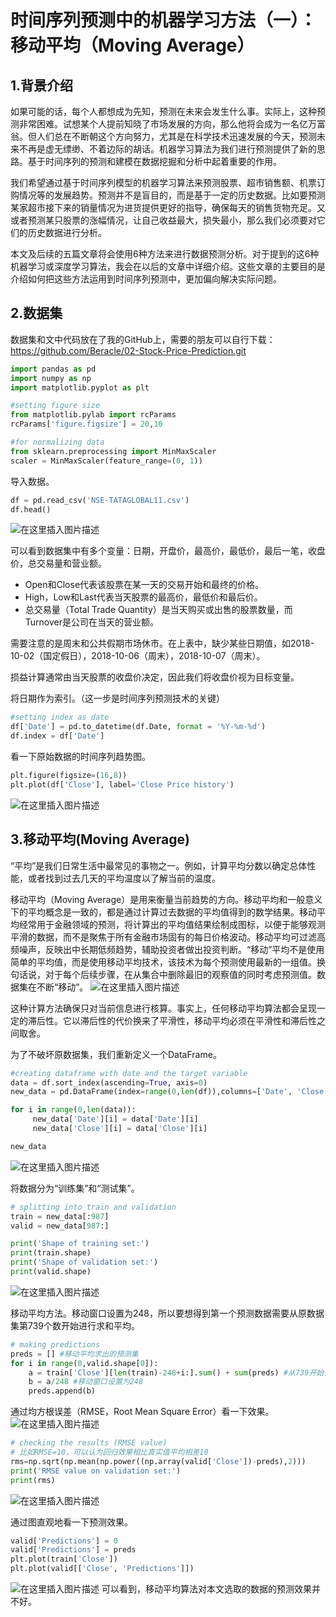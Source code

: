 ﻿# 时间序列预测中的机器学习方法（一）：移动平均（Moving Average）
## 1.背景介绍
如果可能的话，每个人都想成为先知，预测在未来会发生什么事。实际上，这种预测非常困难。试想某个人提前知晓了市场发展的方向，那么他将会成为一名亿万富翁。但人们总在不断朝这个方向努力，尤其是在科学技术迅速发展的今天，预测未来不再是虚无缥缈、不着边际的胡话。机器学习算法为我们进行预测提供了新的思路。基于时间序列的预测和建模在数据挖掘和分析中起着重要的作用。

我们希望通过基于时间序列模型的机器学习算法来预测股票、超市销售额、机票订购情况等的发展趋势。预测并不是盲目的，而是基于一定的历史数据。比如要预测某家超市接下来的销量情况为进货提供更好的指导，确保每天的销售货物充足。又或者预测某只股票的涨幅情况，让自己收益最大，损失最小，那么我们必须要对它们的历史数据进行分析。

本文及后续的五篇文章将会使用6种方法来进行数据预测分析。对于提到的这6种机器学习或深度学习算法，我会在以后的文章中详细介绍。这些文章的主要目的是介绍如何把这些方法运用到时间序列预测中，更加偏向解决实际问题。

## 2.数据集
数据集和文中代码放在了我的GitHub上，需要的朋友可以自行下载：https://github.com/Beracle/02-Stock-Price-Prediction.git

```python
import pandas as pd
import numpy as np
import matplotlib.pyplot as plt

#setting figure size
from matplotlib.pylab import rcParams
rcParams['figure.figsize'] = 20,10

#for normalizing data
from sklearn.preprocessing import MinMaxScaler
scaler = MinMaxScaler(feature_range=(0, 1))
```
导入数据。
```python
df = pd.read_csv('NSE-TATAGLOBAL11.csv')
df.head()
```
![在这里插入图片描述](https://img-blog.csdnimg.cn/20210114105021352.png)

可以看到数据集中有多个变量：日期，开盘价，最高价，最低价，最后一笔，收盘价，总交易量和营业额。
- Open和Close代表该股票在某一天的交易开始和最终的价格。
- High，Low和Last代表当天股票的最高价，最低价和最后价。
- 总交易量（Total Trade Quantity）是当天购买或出售的股票数量，而Turnover是公司在当天的营业额。

需要注意的是周末和公共假期市场休市。在上表中，缺少某些日期值，如2018-10-02（国定假日），2018-10-06（周末），2018-10-07（周末）。

损益计算通常由当天股票的收盘价决定，因此我们将收盘价视为目标变量。

将日期作为索引。（这一步是时间序列预测技术的关键）

```python
#setting index as date
df['Date'] = pd.to_datetime(df.Date, format = '%Y-%m-%d')
df.index = df['Date']
```
看一下原始数据的时间序列趋势图。

```python
plt.figure(figsize=(16,8))
plt.plot(df['Close'], label='Close Price history')
```
![在这里插入图片描述](https://img-blog.csdnimg.cn/20210114105707311.png?x-oss-process=image/watermark,type_ZmFuZ3poZW5naGVpdGk,shadow_10,text_aHR0cHM6Ly9ibG9nLmNzZG4ubmV0L0JlX3JhY2xl,size_16,color_FFFFFF,t_70)
## 3.移动平均(Moving Average)
“平均”是我们日常生活中最常见的事物之一。例如，计算平均分数以确定总体性能，或者找到过去几天的平均温度以了解当前的温度。

移动平均（Moving Average）是用来衡量当前趋势的方向。移动平均和一般意义下的平均概念是一致的，都是通过计算过去数据的平均值得到的数学结果。移动平均经常用于金融领域的预测，将计算出的平均值结果绘制成图标，以便于能够观测平滑的数据，而不是聚焦于所有金融市场固有的每日价格波动。移动平均可过滤高频噪声，反映出中长期低频趋势，辅助投资者做出投资判断。“移动”平均不是使用简单的平均值，而是使用移动平均技术，该技术为每个预测使用最新的一组值。换句话说，对于每个后续步骤，在从集合中删除最旧的观察值的同时考虑预测值。数据集在不断“移动”。
![在这里插入图片描述](https://img-blog.csdnimg.cn/20210114104724548.png?x-oss-process=image/watermark,type_ZmFuZ3poZW5naGVpdGk,shadow_10,text_aHR0cHM6Ly9ibG9nLmNzZG4ubmV0L0JlX3JhY2xl,size_16,color_FFFFFF,t_70)

这种计算方法确保只对当前信息进行核算。事实上，任何移动平均算法都会呈现一定的滞后性。它以滞后性的代价换来了平滑性，移动平均必须在平滑性和滞后性之间取舍。

为了不破坏原数据集，我们重新定义一个DataFrame。
```python
#creating dataframe with date and the target variable
data = df.sort_index(ascending=True, axis=0)
new_data = pd.DataFrame(index=range(0,len(df)),columns=['Date', 'Close'])

for i in range(0,len(data)):
     new_data['Date'][i] = data['Date'][i]
     new_data['Close'][i] = data['Close'][i]

new_data
```
![在这里插入图片描述](https://img-blog.csdnimg.cn/20210114110333407.png?x-oss-process=image/watermark,type_ZmFuZ3poZW5naGVpdGk,shadow_10,text_aHR0cHM6Ly9ibG9nLmNzZG4ubmV0L0JlX3JhY2xl,size_16,color_FFFFFF,t_70)

将数据分为“训练集”和“测试集”。

```python
# splitting into train and validation
train = new_data[:987]
valid = new_data[987:]

print('Shape of training set:')
print(train.shape)
print('Shape of validation set:')
print(valid.shape)
```
![在这里插入图片描述](https://img-blog.csdnimg.cn/20210114110612606.png)

移动平均方法。移动窗口设置为248，所以要想得到第一个预测数据需要从原数据集第739个数开始进行求和平均。

```python
# making predictions 
preds = [] #移动平均求出的预测集
for i in range(0,valid.shape[0]):
    a = train['Close'][len(train)-248+i:].sum() + sum(preds) #从739开始往后做移动平均
    b = a/248 #移动窗口设置为248
    preds.append(b)
```
通过均方根误差（RMSE，Root Mean Square Error）看一下效果。
![在这里插入图片描述](https://img-blog.csdnimg.cn/20210114135857293.png)
```python
# checking the results (RMSE value) 
# 比如RMSE=10，可以认为回归效果相比真实值平均相差10
rms=np.sqrt(np.mean(np.power((np.array(valid['Close'])-preds),2)))
print('RMSE value on validation set:')
print(rms)
```
![在这里插入图片描述](https://img-blog.csdnimg.cn/20210114112430838.png)

通过图直观地看一下预测效果。

```python
valid['Predictions'] = 0
valid['Predictions'] = preds
plt.plot(train['Close'])
plt.plot(valid[['Close', 'Predictions']])
```
![在这里插入图片描述](https://img-blog.csdnimg.cn/20210114112757590.png?x-oss-process=image/watermark,type_ZmFuZ3poZW5naGVpdGk,shadow_10,text_aHR0cHM6Ly9ibG9nLmNzZG4ubmV0L0JlX3JhY2xl,size_16,color_FFFFFF,t_70)
可以看到，移动平均算法对本文选取的数据的预测效果并不好。

